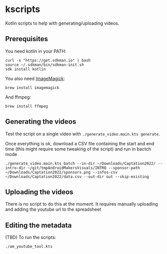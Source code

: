 # kscripts

Kotlin scripts to help with generating/uploading videos.

## Prerequisites

You need kotlin in your PATH:

    curl -s "https://get.sdkman.io" | bash
    source ~/.sdkman/bin/sdkman-init.sh
    sdk install kotlin
 
You also need [ImageMagick](https://imagemagick.org/index.php):

	brew install imagemagick

And ffmpeg:

	brew install ffmpeg

## Generating the videos

Test the script on a single video with `./generate_video.main.kts generate`. 

Once everything is ok, download a CSV file containing the start and end time (this might require some tweaking of the script) and run in bactch mode

```
./generate_video.main.kts batch --in-dir ~/Downloads/Captation2022/ --intro-dir ~/git/tmpAndroidMakersVisuals/INTRO --sponsor-path ~/Downloads/Captation2022/sponsors.png --infos-csv ~/Downloads/Captation2022/data.csv --out-dir out --skip-existing
```

## Uploading the videos

There is no script to do this at the moment. It requires manually uploading and adding the youtube url to the spreadsheet

## Editing the metadata 

(TBD) To run the scripts:

    ./am_youtube_tool.kts
